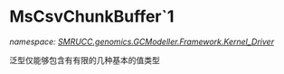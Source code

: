 ﻿# MsCsvChunkBuffer`1
_namespace: [SMRUCC.genomics.GCModeller.Framework.Kernel_Driver](./index.md)_

泛型仅能够包含有有限的几种基本的值类型




